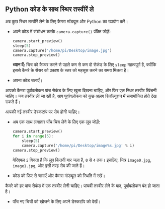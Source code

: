 ## Python कोड के साथ स्थिर तस्वीरें ले

अब कुछ स्थिर तस्वीरें लेने के लिए कैमरा मॉड्यूल और Python का उपयोग करें।

- अपने कोड में संशोधन करके `camera.capture()` पंक्ति जोड़ें:

    ```python
    camera.start_preview()
    sleep(5)
    camera.capture('/home/pi/Desktop/image.jpg')
    camera.stop_preview()
    ```

    **ध्यान दें:** चित्र को कैप्चर करने से पहले कम से कम दो सेकंड के लिए `sleep` महत्वपूर्ण है, क्योंकि इससे कैमरे के सेंसर को प्रकाश के स्तर को महसूस करने का समय मिलता है।

- अपना कोड चलाएँ।

आपको कैमरा पूर्वावलोकन पांच सेकंड के लिए खुला दिखना चाहिए, और फिर एक स्थिर तस्वीर खिंचनी चाहिए। जब तस्वीर ली जा रही है, आप पूर्वावलोकन को कुछ अलग रिज़ॉल्यूशन में समायोजित होते देख सकते हैं।

आपकी नई तस्वीर डेस्कटॉप पर सेव होनी चाहिए।

- अब एक साथ लगातार पाँच चित्र लेने के लिए एक लूप जोड़ें:

    ```python
    camera.start_preview()
    for i in range(5):
        sleep(5)
        camera.capture('/home/pi/Desktop/image%s.jpg' % i)
    camera.stop_preview()
    ```

    वेरिएबल `i` गिनता है कि लूप कितनी बार चला है, `0` से `4` तक। इसलिए, चित्र `image0.jpg`, `image1.jpg`, और इसी तरह सेव की जाते हैं।

- कोड को फिर से चलाएँ और कैमरा मॉड्यूल को स्थिति में रखें।

कैमरे को हर पांच सेकंड में एक तस्वीर लेनी चाहिए। पांचवीं तस्वीर लेने के बाद, पूर्वावलोकन बंद हो जाता है।

- पाँच नए चित्रों को खोजने के लिए अपने डेस्कटॉप को देखें।